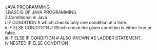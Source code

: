 JAVA PROGRAMMING
<br>
1.BASCIS OF JAVA PROGRAMMING <br>
2.Conditional in Java<br>
    i.IF CONDITION # which checks only one condition at a time.<br>
    ii.IF ELSE CONDITION # Which check the given condition is either true or false.<br>
    iii.IF ELSE IF CONDITION # ALSO KNOWN AS LADDER STATEMENT.<br>
    iv.NESTED IF ELSE CONDITION